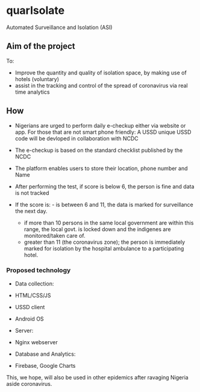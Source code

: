 # quarIsolate
Automated Surveillance and Isolation (ASI)

## Aim of the project
To:
- Improve the quantity and quality of isolation space, by making use of hotels (voluntary)
- assist in the tracking and control of the spread of coronavirus via real time analytics



## How
- Nigerians are urged to perform daily e-checkup either via website or app. For those that are not smart phone friendly: A USSD unique USSD code will be devloped in collaboration with NCDC
- The e-checkup is based on the standard checklist published by the NCDC
- The platform enables users to store their location, phone number and Name
- After performing the test, if score is below 6, the person is fine and data is not tracked

- If the score is: 
        - is between 6 and 11, the data is marked for surveillance the next day.
	- if more than 10 persons in the same local government are within this range, the local govt. is locked down 	and the indigenes are monitored/taken care of.
	- greater than 11 (the coronavirus zone); the person is immediately marked for isolation by the hospital ambulance to a participating hotel.

### Proposed technology
- Data collection:
- HTML/CSS/JS
- USSD client
- Android OS

- Server:
- Nginx webserver

- Database and Analytics:
- Firebase, Google Charts

This, we hope, will also be used in other epidemics after ravaging Nigeria aside coronavirus. 
